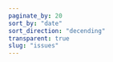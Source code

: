 ```yaml
---
paginate_by: 20
sort_by: "date"
sort_direction: "decending"
transparent: true
slug: "issues"
---
```

